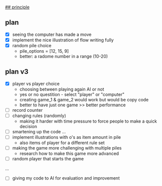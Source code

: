 [## principle ](https://realpython.com/python-minimax-nim/)

## plan 
-[x] seeing the computer has made a move 
-[x] implement the nice illustration of flow writing fully  
-[x] random pile choice
    - pile_options = [12, 15, 9]
    - better: a radome number in a range (10-20) 

## plan v3
-[x] player vs player choice 
    - choosing between playing again AI or not 
    - yes or no questition
            - select "player" or "computer" 
    - creating game_1 & game_2 would work but would be copy code 
    - better to have just one game >> better performance 
-[ ] record counter
-[ ] changing rules (randomly)
    - making it harder with time pressure to force people to make a quick decision
-[ ] smartening up the code ... 
-[ ] implement illustrations with o's as item amount in pile
    - also items of player for a different rule set
-[ ] making  the game more challenging with multiple piles
    - research how to make this game more advanced
-[ ] random player that starts the game 

... 
-[ ] giving my code to AI for evaluation and improvement 